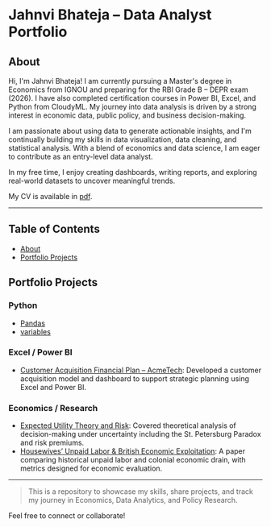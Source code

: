 # Jahnvi Bhateja – Data Analyst Portfolio

## About

Hi, I'm Jahnvi Bhateja! I am currently pursuing a Master's degree in Economics from IGNOU and preparing for the RBI Grade B – DEPR exam (2026). I have also completed certification courses in Power BI, Excel, and Python from CloudyML. My journey into data analysis is driven by a strong interest in economic data, public policy, and business decision-making.

I am passionate about using data to generate actionable insights, and I'm continually building my skills in data visualization, data cleaning, and statistical analysis. With a blend of economics and data science, I am eager to contribute as an entry-level data analyst.

In my free time, I enjoy creating dashboards, writing reports, and exploring real-world datasets to uncover meaningful trends.

My CV is available in [pdf](link-to-your-cv).

---

## Table of Contents

- [About](#about)
- [Portfolio Projects](#portfolio-projects)

## Portfolio Projects

### Python
- [Pandas](https://colab.research.google.com/drive/1HnKuCfLRKKmiNVb4QstZbvH7_8YwKyJJ?usp=sharing)
- [variables](https://colab.research.google.com/drive/1mcTt_X1xSEPyQ59hNvJdOZXVyr5wuQaz?usp=sharing)

### Excel / Power BI
- [Customer Acquisition Financial Plan – AcmeTech](link-to-project): Developed a customer acquisition model and dashboard to support strategic planning using Excel and Power BI.

### Economics / Research
- [Expected Utility Theory and Risk](link-to-project): Covered theoretical analysis of decision-making under uncertainty including the St. Petersburg Paradox and risk premiums.
- [Housewives’ Unpaid Labor & British Economic Exploitation](link-to-project): A paper comparing historical unpaid labor and colonial economic drain, with metrics designed for economic evaluation.

---

> This is a repository to showcase my skills, share projects, and track my journey in Economics, Data Analytics, and Policy Research.

Feel free to connect or collaborate!
